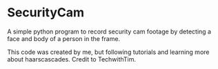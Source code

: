 # SecurityCam
A simple python program to record security cam footage by detecting a face and body of a person in the frame.

This code was created by me, but following tutorials and learning more about haarscascades. 
Credit to TechwithTim. 

